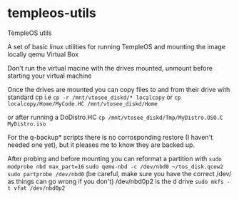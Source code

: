 # templeos-utils
TempleOS utils

A set of basic linux utilities for running TempleOS and mounting the image locally
qemu
Virtual Box

Don't run the virtual macine with the drives mounted, unmount before starting your virtual machine

Once the drives are mounted you can copy files to and from their drive with standard cp i.e
`cp -r /mnt/vtosee_diskd/* localcopy`
or
`cp localcopy/Home/MyCode.HC /mnt/vtosee_diskd/Home`

or after running a DoDistro.HC
`cp /mnt/vtosee_diskd/Tmp/MyDistro.OSO.C MyDistro.iso`

For the q-backup* scripts there is no corrosponding restore (I haven't needed one yet), but it pleases me to know they are backed up. 

After probing and before mounting you can reformat a partition with 
`sudo modprobe nbd max_part=16`
`sudo qemu-nbd -c /dev/nbd0 ~/tos_disk.qcow2`
`sudo partprobe /dev/nbd0`
(be careful, make sure you have the correct /dev/<name> as things can go wrong if you don't) /dev/nbd0p2 is the d drive
`sudo mkfs -t vfat /dev/nbd0p2`


